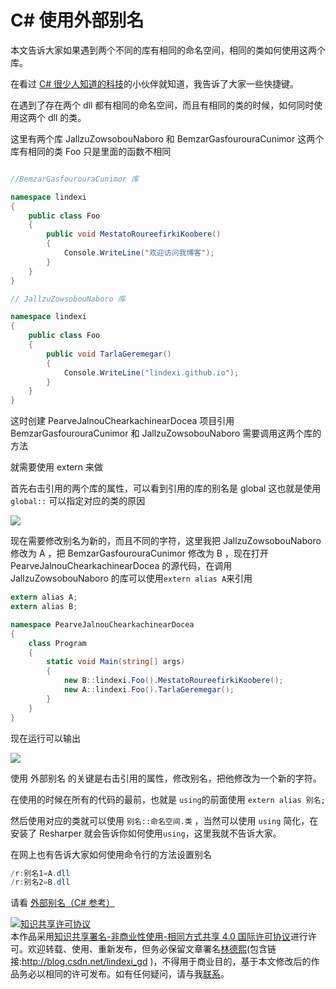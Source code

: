 
# C# 使用外部别名

本文告诉大家如果遇到两个不同的库有相同的命名空间，相同的类如何使用这两个库。

<!--more-->


<!-- csdn -->
<div id="toc"></div>

在看过 [C# 很少人知道的科技](https://blog.csdn.net/lindexi_gd/article/details/79617425 )的小伙伴就知道，我告诉了大家一些快捷键。

在遇到了存在两个 dll 都有相同的命名空间，而且有相同的类的时候，如何同时使用这两个 dll 的类。

这里有两个库 JallzuZowsobouNaboro 和 BemzarGasfourouraCunimor 这两个库有相同的类 Foo 只是里面的函数不相同

```csharp

//BemzarGasfourouraCunimor 库

namespace lindexi
{
    public class Foo
    {
        public void MestatoRoureefirkiKoobere()
        {
            Console.WriteLine("欢迎访问我博客");
        }
    }
}
```

```csharp
// JallzuZowsobouNaboro 库

namespace lindexi
{
    public class Foo
    {
        public void TarlaGeremegar()
        {
            Console.WriteLine("lindexi.github.io");
        }
    }
}
```

这时创建 PearveJalnouChearkachinearDocea 项目引用 BemzarGasfourouraCunimor 和 JallzuZowsobouNaboro 需要调用这两个库的方法

就需要使用 extern 来做

首先右击引用的两个库的属性，可以看到引用的库的别名是 global 这也就是使用 `global::` 可以指定对应的类的原因

<!-- ![](image/C# 使用外部别名/C# 使用外部别名0.png) -->

![](https://i.loli.net/2018/07/02/5b39c7fda8b4c.jpg)

现在需要修改别名为新的，而且不同的字符，这里我把 JallzuZowsobouNaboro 修改为 A ，把 BemzarGasfourouraCunimor 修改为 B ，现在打开 PearveJalnouChearkachinearDocea 的源代码，在调用 JallzuZowsobouNaboro 的库可以使用`extern alias A`来引用

```csharp
extern alias A;
extern alias B;

namespace PearveJalnouChearkachinearDocea
{
    class Program
    {
        static void Main(string[] args)
        {
            new B::lindexi.Foo().MestatoRoureefirkiKoobere();
            new A::lindexi.Foo().TarlaGeremegar();
        }
    }
}
```

现在运行可以输出 

![](http://7xqpl8.com1.z0.glb.clouddn.com/lindexi%2F2018721444516524.jpg)

使用 外部别名 的关键是右击引用的属性，修改别名，把他修改为一个新的字符。

在使用的时候在所有的代码的最前，也就是 `using`的前面使用 `extern alias 别名;`

然后使用对应的类就可以使用 `别名::命名空间.类` ，当然可以使用 `using` 简化，在安装了 Resharper 就会告诉你如何使用`using`，这里我就不告诉大家。

在网上也有告诉大家如何使用命令行的方法设置别名

```csharp
/r:别名1=A.dll
/r:别名2=B.dll
```

请看 [外部别名（C# 参考）](https://docs.microsoft.com/zh-cn/dotnet/csharp/language-reference/keywords/extern-alias )





<a rel="license" href="http://creativecommons.org/licenses/by-nc-sa/4.0/"><img alt="知识共享许可协议" style="border-width:0" src="https://licensebuttons.net/l/by-nc-sa/4.0/88x31.png" /></a><br />本作品采用<a rel="license" href="http://creativecommons.org/licenses/by-nc-sa/4.0/">知识共享署名-非商业性使用-相同方式共享 4.0 国际许可协议</a>进行许可。欢迎转载、使用、重新发布，但务必保留文章署名[林德熙](http://blog.csdn.net/lindexi_gd)(包含链接:http://blog.csdn.net/lindexi_gd )，不得用于商业目的，基于本文修改后的作品务必以相同的许可发布。如有任何疑问，请与我[联系](mailto:lindexi_gd@163.com)。